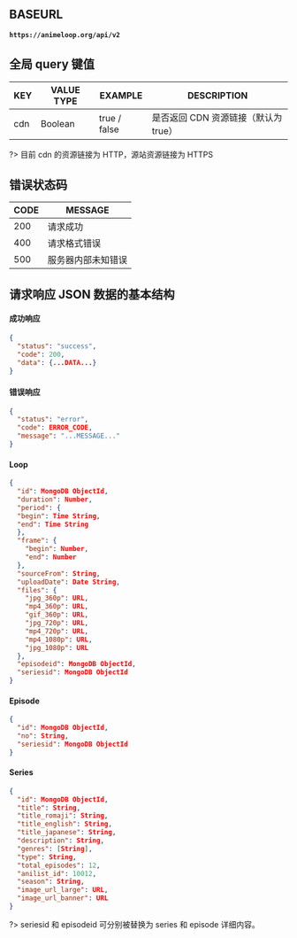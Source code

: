 ## BASEURL

**`https://animeloop.org/api/v2`**

## 全局  query 键值

| KEY  | VALUE TYPE | EXAMPLE      | DESCRIPTION             |
| ---- | ---------- | ------------ | ----------------------- |
| cdn  | Boolean    | true / false | 是否返回 CDN 资源链接（默认为 true） |

?> 目前 cdn 的资源链接为 HTTP，源站资源链接为 HTTPS

## 错误状态码

| CODE | MESSAGE   |
| ---- | --------- |
| 200  | 请求成功      |
| 400  | 请求格式错误    |
| 500  | 服务器内部未知错误 |

## 请求响应 JSON 数据的基本结构

#### 成功响应

```json
{
  "status": "success",
  "code": 200,
  "data": {...DATA...}
}
```

#### 错误响应

```json
{
  "status": "error",
  "code": ERROR_CODE,
  "message": "...MESSAGE..."
}
```

#### Loop

```json
{
  "id": MongoDB ObjectId,
  "duration": Number,
  "period": {
  "begin": Time String,
  "end": Time String
  },
  "frame": {
    "begin": Number,
    "end": Number
  },
  "sourceFrom": String,
  "uploadDate": Date String,
  "files": {
    "jpg_360p": URL,
    "mp4_360p": URL,
    "gif_360p": URL,
    "jpg_720p": URL,
    "mp4_720p": URL,
    "mp4_1080p": URL,
    "jpg_1080p": URL
  },
  "episodeid": MongoDB ObjectId,
  "seriesid": MongoDB ObjectId
}
```

#### Episode

```json
{
  "id": MongoDB ObjectId,
  "no": String,
  "seriesid": MongoDB ObjectId
}
```

#### Series

```json
{
  "id": MongoDB ObjectId,
  "title": String,
  "title_romaji": String,
  "title_english": String,
  "title_japanese": String,
  "description": String,
  "genres": [String],
  "type": String,
  "total_episodes": 12,
  "anilist_id": 10012,
  "season": String,
  "image_url_large": URL,
  "image_url_banner": URL
}
```

?> seriesid 和 episodeid 可分别被替换为 series 和 episode 详细内容。